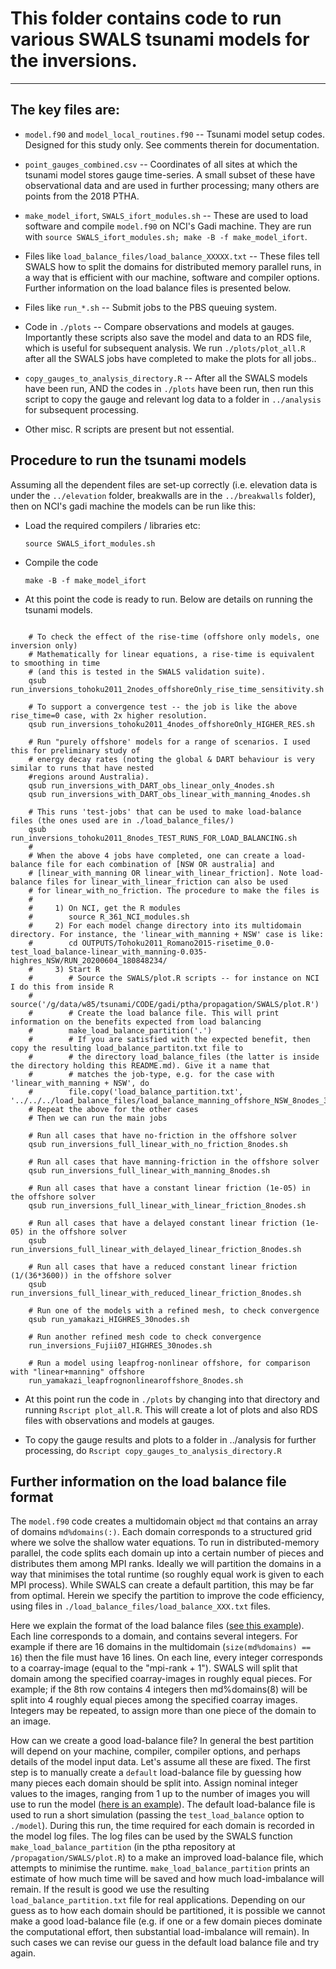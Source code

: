 # This folder contains code to run various SWALS tsunami models for the inversions. 
---------------------------------------------------------------------------------

## The key files are:

* `model.f90` and `model_local_routines.f90`  -- Tsunami model setup codes. Designed for this study only. See comments therein for documentation.

* `point_gauges_combined.csv` -- Coordinates of all sites at which the tsunami model stores gauge time-series. A small subset of these have observational data and are used in further processing; many others are points from the 2018 PTHA.

* `make_model_ifort`, `SWALS_ifort_modules.sh` -- These are used to load software and compile `model.f90` on NCI's Gadi machine. They are run with `source SWALS_ifort_modules.sh; make -B -f make_model_ifort`.

* Files like `load_balance_files/load_balance_XXXXX.txt` -- These files tell SWALS how to split the domains for distributed memory parallel runs, in a way that is efficient with our machine, software and compiler options. Further information on the load balance files is presented below.

* Files like `run_*.sh` -- Submit jobs to the PBS queuing system. 

* Code in `./plots` -- Compare observations and models at gauges. Importantly these scripts also save the model and data to an RDS file, which is useful for subsequent analysis. We run `./plots/plot_all.R` after all the SWALS jobs have completed to make the plots for all jobs..

* `copy_gauges_to_analysis_directory.R` -- After all the SWALS models have been run, AND the codes in `./plots` have been run, then run this script to copy the gauge and relevant log data to a folder in `../analysis` for subsequent processing.

* Other misc. R scripts are present but not essential.

## Procedure to run the tsunami models

Assuming all the dependent files are set-up correctly (i.e. elevation data is under the `../elevation` folder, breakwalls are in the `../breakwalls` folder), then on NCI's gadi machine the models can be run like this:

* Load the required compilers / libraries etc:

  `source SWALS_ifort_modules.sh`

* Compile the code

    `make -B -f make_model_ifort`

* At this point the code is ready to run. Below are details on running the tsunami models.

```

    # To check the effect of the rise-time (offshore only models, one inversion only)
    # Mathematically for linear equations, a rise-time is equivalent to smoothing in time 
    # (and this is tested in the SWALS validation suite).
    qsub run_inversions_tohoku2011_2nodes_offshoreOnly_rise_time_sensitivity.sh

    # To support a convergence test -- the job is like the above rise_time=0 case, with 2x higher resolution.
    qsub run_inversions_tohoku2011_4nodes_offshoreOnly_HIGHER_RES.sh

    # Run "purely offshore' models for a range of scenarios. I used this for preliminary study of 
    # energy decay rates (noting the global & DART behaviour is very similar to runs that have nested 
    #regions around Australia).
    qsub run_inversions_with_DART_obs_linear_only_4nodes.sh
    qsub run_inversions_with_DART_obs_linear_with_manning_4nodes.sh

    # This runs 'test-jobs' that can be used to make load-balance files (the ones used are in ./load_balance_files/)
    qsub run_inversions_tohoku2011_8nodes_TEST_RUNS_FOR_LOAD_BALANCING.sh
    #
    # When the above 4 jobs have completed, one can create a load-balance file for each combination of [NSW OR australia] and
    # [linear_with_manning OR linear_with_linear_friction]. Note load-balance files for linear_with_linear_friction can also be used
    # for linear_with_no_friction. The procedure to make the files is
    #    
    #     1) On NCI, get the R modules
    #        source R_361_NCI_modules.sh 
    #     2) For each model change directory into its multidomain directory. For instance, the 'linear_with_manning + NSW' case is like:
    #        cd OUTPUTS/Tohoku2011_Romano2015-risetime_0.0-test_load_balance-linear_with_manning-0.035-highres_NSW/RUN_20200604_180848234/
    #     3) Start R
    #        # Source the SWALS/plot.R scripts -- for instance on NCI I do this from inside R
    #        source('/g/data/w85/tsunami/CODE/gadi/ptha/propagation/SWALS/plot.R')
    #        # Create the load balance file. This will print information on the benefits expected from load balancing
    #        make_load_balance_partition('.')
    #        # If you are satisfied with the expected benefit, then copy the resulting load_balance_partiton.txt file to
    #        # the directory load_balance_files (the latter is inside the directory holding this README.md). Give it a name that
    #        # matches the job-type, e.g. for the case with 'linear_with_manning + NSW', do
    #        file.copy('load_balance_partition.txt', '../../../load_balance_files/load_balance_manning_offshore_NSW_8nodes_32ranks.txt')
    # Repeat the above for the other cases
    # Then we can run the main jobs
   
    # Run all cases that have no-friction in the offshore solver
    qsub run_inversions_full_linear_with_no_friction_8nodes.sh

    # Run all cases that have manning-friction in the offshore solver
    qsub run_inversions_full_linear_with_manning_8nodes.sh

    # Run all cases that have a constant linear friction (1e-05) in the offshore solver
    qsub run_inversions_full_linear_with_linear_friction_8nodes.sh
    
    # Run all cases that have a delayed constant linear friction (1e-05) in the offshore solver
    qsub run_inversions_full_linear_with_delayed_linear_friction_8nodes.sh

    # Run all cases that have a reduced constant linear friction (1/(36*3600)) in the offshore solver
    qsub run_inversions_full_linear_with_reduced_linear_friction_8nodes.sh

    # Run one of the models with a refined mesh, to check convergence
    qsub run_yamakazi_HIGHRES_30nodes.sh

    # Run another refined mesh code to check convergence
    run_inversions_Fujii07_HIGHRES_30nodes.sh

    # Run a model using leapfrog-nonlinear offshore, for comparison with "linear+manning" offshore
    run_yamakazi_leapfrognonlinearoffshore_8nodes.sh
```

* At this point run the code in `./plots` by changing into that directory and running `Rscript plot_all.R`. This will create a lot of plots and also RDS files with observations and models at gauges.

* To copy the gauge results and plots to a folder in ../analysis for further processing, do `Rscript copy_gauges_to_analysis_directory.R`

## Further information on the load balance file format

The `model.f90` code creates a multidomain object `md` that contains an array of domains `md%domains(:)`. Each domain corresponds to a structured grid where we solve the shallow water equations. To run in distributed-memory parallel, the code splits each domain up into a certain number of pieces and distributes them among MPI ranks. Ideally we will partition the domains in a way that minimises the total runtime (so roughly equal work is given to each MPI process). While SWALS can create a default partition, this may be far from optimal. Herein we specify the partition to improve the code efficiency, using files in `./load_balance_files/load_balance_XXX.txt` files. 

Here we explain the format of the load balance files ([see this example](./load_balance_files/load_balance_linear_offshore_NSW_8nodes_32ranks.txt)). Each line corresponds to a domain, and contains several integers. For example if there are 16 domains in the multidomain (`size(md%domains) == 16`) then the file must have 16 lines. On each line, every integer corresponds to a coarray-image (equal to the "mpi-rank + 1"). SWALS will split that domain among the specified coarray-images in roughly equal pieces. For example; if the 8th row contains 4 integers then md%domains(8) will be split into 4 roughly equal pieces among the specified coarray images. Integers may be repeated, to assign more than one piece of the domain to an image.

How can we create a good load-balance file? In general the best partition will depend on your machine, compiler, compiler options, and perhaps details of the model input data. Let's assume all these are fixed. The first step is to manually create a `default` load-balance file by guessing how many pieces each domain should be split into. Assign nominal integer values to the images, ranging from 1 up to the number of images you will use to run the model ([here is an example](./load_balance_files/load_balance_default_NSW_8nodes_32mpi.txt)). The default load-balance file is used to run a short simulation (passing the `test_load_balance` option to `./model`). During this run, the time required for each domain is recorded in the model log files. The log files can be used by the SWALS function `make_load_balance_partition` (in the ptha repository at `/propagation/SWALS/plot.R`) to a make an improved load-balance file, which attempts to minimise the runtime. `make_load_balance_partition` prints an estimate of how much time will be saved and how much load-imbalance will remain. If the result is good we use the resulting `load_balance_partition.txt` file for real applications. Depending on our guess as to how each domain should be partitioned, it is possible we cannot make a good load-balance file (e.g. if one or a few domain pieces dominate the computational effort, then substantial load-imbalance will remain). In such cases we can revise our guess in the default load balance file and try again.
